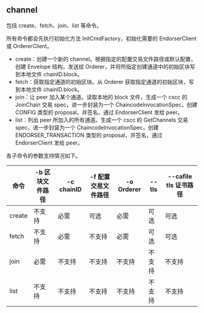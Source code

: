 ## channel

包括 create、fetch、join、list 等命令。

所有命令都会先执行初始化方法 InitCmdFactory，初始化需要的 EndorserClient 或 OrdererClient。

* create：创建一个新的 channel。根据指定的配置交易文件路径或默认配置，创建 Envelope 结构，发送给 Orderer，并将所指定创建通道中的初始区块写到本地文件 chainID.block。
* fetch：获取指定通道的初始区块。从 Orderer 获取指定通道的初始区块，写到本地文件 chainID.block。
* join：让 peer 加入某个通道。读取本地的 block 文件，生成一个 cscc 的 JoinChain 交易 spec，进一步封装为一个 ChaincodeInvocationSpec，创建 CONFIG 类型的 proposal，并签名，通过 EndorserClient 发给 peer。
* list：列出 peer 所加入的所有通道。生成一个 cscc 的 GetChannels 交易 spec，进一步封装为一个 ChaincodeInvocationSpec，创建 ENDORSER_TRANSACTION 类型的 proposal，并签名，通过 EndorserClient 发给 peer。


各子命令的参数支持情况如下。

| 命令 | -b 区块文件路径 |-c chainID| -f 配置交易文件路径 | -o Orderer | --tls | --cafile tls 证书路径 |
| -- | -- | -- | -- | -- | -- | -- |
| create | 不支持 | 必需 | 可选 | 必需 | 可选 | 可选 |
| fetch| 不支持 | 必需 | 不支持 | 必需 | 可选 | 可选 |
| join | 必需 | 不支持 | 不支持 | 不支持 | 不支持 | 不支持 |
| list | 不支持 | 不支持 | 不支持 | 不支持 | 不支持 | 不支持 |